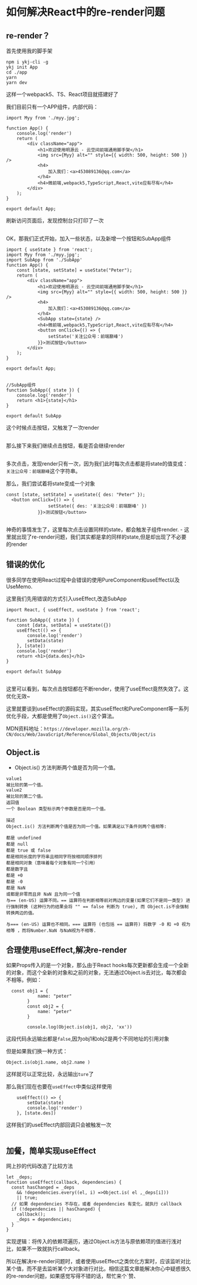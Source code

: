 # 如何解决React中的re-render问题

## re-render？

首先使用我的脚手架

```
npm i ykj-cli -g 
ykj init App
cd ./app
yarn 
yarn dev
```

这样一个webpack5、TS、React项目就搭建好了

我们目前只有一个APP组件，内部代码：

```
import Myy from './myy.jpg';

function App() {
    console.log('render')
    return (
        <div className="app">
            <h1>欢迎使用明源云 - 云空间前端通用脚手架</h1>
            <img src={Myy} alt="" style={{ width: 500, height: 500 }} />
            <h4>
                加入我们：<a>453089136@qq.com</a>
            </h4>
            <h4>微前端,webpack5,TypeScript,React,vite应有尽有</h4>
        </div>
    );
}

export default App;
```

刷新访问页面后，发现控制台只打印了一次

![图片](data:image/gif;base64,iVBORw0KGgoAAAANSUhEUgAAAAEAAAABCAYAAAAfFcSJAAAADUlEQVQImWNgYGBgAAAABQABh6FO1AAAAABJRU5ErkJggg==)

OK，那我们正式开始，加入一些状态，以及新增一个按钮和SubApp组件

```
import { useState } from 'react';
import Myy from './myy.jpg';
import SubApp from './SubApp'
function App() {
    const [state, setState] = useState("Peter");
    return (
        <div className="app">
            <h1>欢迎使用明源云 - 云空间前端通用脚手架</h1>
            <img src={Myy} alt="" style={{ width: 500, height: 500 }} />
            <h4>
                加入我们：<a>453089136@qq.com</a>
            </h4>
            <SubApp state={state} />
            <h4>微前端,webpack5,TypeScript,React,vite应有尽有</h4>
            <button onClick={() => {
                setState('关注公众号：前端巅峰')
            }}>测试按钮</button>
        </div>
    );
}

export default App;


//SubApp组件
function SubApp({ state }) {
    console.log('render')
    return <h1>{state}</h1>
}

export default SubApp
```

这个时候点击按钮，又触发了一次render

![图片](data:image/gif;base64,iVBORw0KGgoAAAANSUhEUgAAAAEAAAABCAYAAAAfFcSJAAAADUlEQVQImWNgYGBgAAAABQABh6FO1AAAAABJRU5ErkJggg==)

那么接下来我们继续点击按钮，看是否会继续render

![图片](data:image/gif;base64,iVBORw0KGgoAAAANSUhEUgAAAAEAAAABCAYAAAAfFcSJAAAADUlEQVQImWNgYGBgAAAABQABh6FO1AAAAABJRU5ErkJggg==)

多次点击，发现render只有一次，因为我们此时每次点击都是将state的值变成：`关注公众号：前端巅峰`这个字符串。

那么，我们尝试着将state变成一个对象

```
const [state, setState] = useState({ des: "Peter" });
  <button onClick={() => {
                setState({ des: '关注公众号：前端巅峰' })
            }}>测试按钮</button>
```

![图片](data:image/gif;base64,iVBORw0KGgoAAAANSUhEUgAAAAEAAAABCAYAAAAfFcSJAAAADUlEQVQImWNgYGBgAAAABQABh6FO1AAAAABJRU5ErkJggg==)

神奇的事情发生了，这里每次点击设置同样的state，都会触发子组件render. - 这里就出现了re-render问题，我们其实都是拿的同样的state,但是却出现了不必要的render

## 错误的优化

很多同学在使用React过程中会错误的使用PureComponent和useEffect以及UseMemo.

这里我们先用错误的方式引入useEffect,改造SubApp

```
import React, { useEffect, useState } from 'react';

function SubApp({ state }) {
    const [data, setData] = useState({})
    useEffect(() => {
        console.log('render')
        setData(state)
    }, [state])
    console.log('render')
    return <h1>{data.des}</h1>
}

export default SubApp
```

![图片](data:image/gif;base64,iVBORw0KGgoAAAANSUhEUgAAAAEAAAABCAYAAAAfFcSJAAAADUlEQVQImWNgYGBgAAAABQABh6FO1AAAAABJRU5ErkJggg==)

这里可以看到，每次点击按钮都在不断render，使用了useEffect竟然失效了。这优化无效~

这里就要谈到useEffect的源码实现，其实useEffect和PureComponent等一系列优化手段，大都是使用了`Object.is()`这个算法。

MDN资料地址：`https://developer.mozilla.org/zh-CN/docs/Web/JavaScript/Reference/Global_Objects/Object/is`

## Object.is

- Object.is() 方法判断两个值是否为同一个值。

```
value1
被比较的第一个值。
value2
被比较的第二个值。
返回值
一个 Boolean 类型标示两个参数是否是同一个值。

描述
Object.is() 方法判断两个值是否为同一个值。如果满足以下条件则两个值相等:

都是 undefined
都是 null
都是 true 或 false
都是相同长度的字符串且相同字符按相同顺序排列
都是相同对象（意味着每个对象有同一个引用）
都是数字且
都是 +0
都是 -0
都是 NaN
或都是非零而且非 NaN 且为同一个值
与== (en-US) 运算不同。== 运算符在判断相等前对两边的变量(如果它们不是同一类型) 进行强制转换 (这种行为的结果会将 "" == false 判断为 true), 而 Object.is不会强制转换两边的值。

与=== (en-US) 运算也不相同。=== 运算符 (也包括 == 运算符) 将数字 -0 和 +0 视为相等 ，而将Number.NaN 与NaN视为不相等.
```

## 合理使用useEffect,解决re-render

如果Props传入的是一个对象，那么由于React hooks每次更新都会生成一个全新的对象，而这个全新的对象和之前的对象，无法通过Object.is去对比，每次都会不相等。例如：

```
  const obj1 = {
            name: "peter"
        }
        const obj2 = {
            name: "peter"
        }

        console.log(Object.is(obj1, obj2, 'xx'))
```

这段代码永远输出都是`false`,因为obj1和obj2是两个不同地址的引用对象

但是如果我们换一种方式：

```
Object.is(obj1.name, obj2.name )
```

这样就可以正常比较，永远输出`ture`了

那么我们现在也要在`useEffect`中类似这样使用

```
    useEffect(() => {
        setData(state)
        console.log('render')
    }, [state.des])
```

这样我们的useEffect内部回调只会被触发一次

![图片](data:image/gif;base64,iVBORw0KGgoAAAANSUhEUgAAAAEAAAABCAYAAAAfFcSJAAAADUlEQVQImWNgYGBgAAAABQABh6FO1AAAAABJRU5ErkJggg==)

## 加餐，简单实现useEffect

网上抄的代码改造了比较方法

```
let _deps;
function useEffect(callback, dependencies) {
  const hasChanged = _deps
    && !dependencies.every((el, i) =>Object.is( el ,_deps[i]))
    || true;
  // 如果 dependencies 不存在，或者 dependencies 有变化，就执行 callback
  if (!dependencies || hasChanged) {
    callback();
    _deps = dependencies;
  }
}
```

实现逻辑：将传入的依赖项遍历，通过Object.is方法与原依赖项的值进行浅对比，如果不一致就执行callback。

所以在解决re-render问题时，或者使用useEffect之类优化方案时，应该监听对比某个值，而不是去监听某个大对象进行对比。相信这篇文章能解决你心中疑惑很久的re-render问题，如果感觉写得不错的话，帮忙来个`赞、